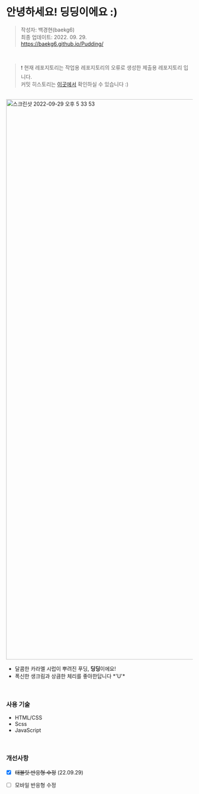 # 안녕하세요! 딩딩이에요 :)
> 작성자: 백경현(baekg6)  
최종 업데이트: 2022. 09. 29.  
https://baekg6.github.io/Pudding/

<br>

> ❗️ 현재 레포지토리는 작업용 레포지토리의 오류로 생성한 제출용 레포지토리 입니다.  
커밋 히스토리는 [이곳에서](https://github.com/baekg6/FE3-Pudding) 확인하실 수 있습니다 :) 

<br>

<img width="1512" alt="스크린샷 2022-09-29 오후 5 33 53" src="https://user-images.githubusercontent.com/96777064/192984680-ba74e3bd-aebf-470b-aae6-d2cded84e246.png">

- 달콤한 카라멜 시럽이 뿌려진 푸딩, **딩딩**이에요!
- 폭신한 생크림과 상큼한 체리를 좋아한답니다 \*'U'\*

<br>

### 사용 기술
- HTML/CSS
- Scss
- JavaScript

<br> 

### 개선사항
- [x] ~~태블릿 반응형 수정~~ (22.09.29)
- [ ] 모바일 반응형 수정

